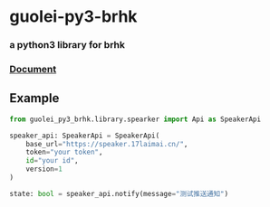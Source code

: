 # guolei-py3-brhk

### a python3 library for brhk

### [Document](https://www.yuque.com/lingdutuandui/ugcpag/umbzsd#yG8IS)

## Example

```python
from guolei_py3_brhk.library.spearker import Api as SpeakerApi

speaker_api: SpeakerApi = SpeakerApi(
    base_url="https://speaker.17laimai.cn/",
    token="your token",
    id="your id",
    version=1
)

state: bool = speaker_api.notify(message="测试推送通知")
```
